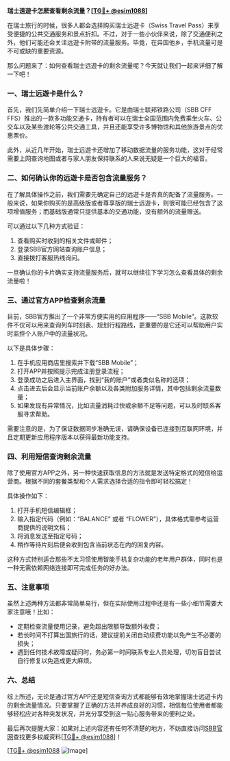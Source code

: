 **瑞士遠遊卡怎麽查看剩余流量？[[TG💪+ @esim1088](https://t.me/s/esim1088)]**

在瑞士旅行的时候，很多人都会选择购买瑞士远遊卡（Swiss Travel Pass）来享受便捷的公共交通服务和景点折扣。不过，对于一些小伙伴来说，除了交通便利之外，他们可能还会关注远遊卡附带的流量服务。毕竟，在异国他乡，手机流量可是不可或缺的重要资源。

那么问题来了：如何查看瑞士远遊卡的剩余流量呢？今天就让我们一起来详细了解一下吧！

### 一、瑞士远遊卡是什么？

首先，我们先简单介绍一下瑞士远遊卡。它是由瑞士联邦铁路公司（SBB CFF FFS）推出的一款多功能交通卡，持有者可以在瑞士全国范围内免费乘坐火车、公交车以及某些渡轮等公共交通工具，并且还能享受许多博物馆和其他旅游景点的优惠票价。

此外，从近几年开始，瑞士远遊卡还增加了移动数据流量的服务功能，这对于经常需要上网查询地图或者与家人朋友保持联系的人来说无疑是一个巨大的福音。

### 二、如何确认你的远遊卡是否包含流量服务？

在了解具体操作之前，我们需要先确定自己的远遊卡是否真的配备了流量服务。一般来说，如果你购买的是高级版或者尊享版的瑞士远遊卡，则很可能已经包含了这项增值服务；而基础版通常只提供基本的交通功能，没有额外的流量赠送。

可以通过以下几种方式验证：

1. 查看购买时收到的相关文件或邮件；
2. 登录SBB官方网站查询账户信息；
3. 直接拨打客服热线询问。

一旦确认你的卡片确实支持流量服务后，就可以继续往下学习怎么查看具体的剩余流量啦！

### 三、通过官方APP检查剩余流量

目前，SBB官方推出了一个非常方便实用的应用程序——“SBB Mobile”。这款软件不仅可以用来查询列车时刻表、规划行程路线，更重要的是它还可以帮助用户实时监控个人账户中的流量状况。

以下是具体步骤：

1. 在手机应用商店里搜索并下载“SBB Mobile”；
2. 打开APP并按照提示完成注册登录流程；
3. 登录成功之后进入主界面，找到“我的账户”或者类似名称的选项；
4. 点击进去后会显示当前账户余额以及各类附加服务详情，其中包括剩余流量数量；
5. 如果发现有异常情况，比如流量消耗过快或余额不足等问题，可以及时联系客服寻求帮助。

需要注意的是，为了保证数据同步准确无误，请确保设备已连接到互联网环境，并且定期更新应用程序版本以获得最新功能支持。

### 四、利用短信查询剩余流量

除了使用官方APP之外，另一种快速获取信息的方法就是发送特定格式的短信给运营商。根据不同的套餐类型和个人需求选择合适的指令即可轻松搞定！

具体操作如下：

1. 打开手机短信编辑框；
2. 输入指定代码（例如：“BALANCE” 或者 “FLOWER”），具体格式需参考运营商提供的说明文档；
3. 将消息发送至指定号码；
4. 稍作等待片刻后便会收到包含当前状态在内的回复内容。

这种方式特别适合那些不太习惯使用智能手机复杂功能的老年用户群体，同时也是一种无需依赖网络连接即可完成任务的好办法。

### 五、注意事项

虽然上述两种方法都非常简单易行，但在实际使用过程中还是有一些小细节需要大家注意哦！比如：

- 定期检查流量使用记录，避免超出限额导致额外收费；
- 若长时间不打算出国旅行的话，建议提前关闭自动续费功能以免产生不必要的损失；
- 遇到任何技术故障或疑问时，务必第一时间联系专业人员处理，切勿盲目尝试自行修复以免造成更大麻烦。

### 六、总结

综上所述，无论是通过官方APP还是短信查询方式都能够有效地掌握瑞士远遊卡内的剩余流量情况。只要掌握了正确的方法并养成良好的习惯，相信每位使用者都能够轻松应对各种突发状况，并充分享受到这一贴心服务带来的便利之处。

最后再次提醒大家：如果对上述内容还有任何不清楚的地方，不妨直接访问[SBB官网](https://www.sbb.ch/)查找更多权威资料[[TG💪+ @esim1088](https://t.me/s/esim1088)]！

[[TG💪+ @esim1088](https://t.me/s/esim1088) ![Image](https://i.postimg.cc/4NQfJmqS/Snipaste-2025-05-13-00-14-12.png)]